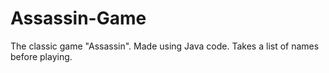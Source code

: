 # Assassin-Game
The classic game "Assassin". Made using Java code. Takes a list of names before playing.
